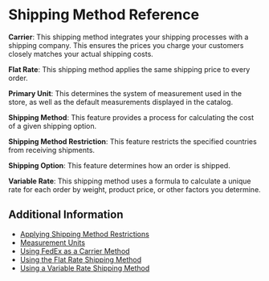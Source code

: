 # Shipping Method Reference

**Carrier**: This shipping method integrates your shipping processes with a shipping company. This ensures the prices you charge your customers closely matches your actual shipping costs.

**Flat Rate**: This shipping method applies the same shipping price to every order.

**Primary Unit**: This determines the system of measurement used in the store, as well as the default measurements displayed in the catalog.

**Shipping Method**: This feature provides a process for calculating the cost of a given shipping option.

**Shipping Method Restriction**: This feature restricts the specified countries from receiving shipments.

**Shipping Option**: This feature determines how an order is shipped.

**Variable Rate**: This shipping method uses a formula to calculate a unique rate for each order by weight, product price, or other factors you determine.

## Additional Information

-   [Applying Shipping Method Restrictions](./applying-shipping-method-restrictions.md)
-   [Measurement Units](./measurement-units.md)
-   [Using FedEx as a Carrier Method](./using-the-fedex-shipping-method.md)
-   [Using the Flat Rate Shipping Method](./using-the-flat-rate-shipping-method.md)
-   [Using a Variable Rate Shipping Method](./using-the-variable-rate-shipping-method.md)
